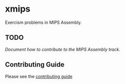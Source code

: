# xmips

Exercism problems in MIPS Assembly.

## TODO

_Document how to contribute to the MIPS Assembly track._

## Contributing Guide

Please see the [contributing guide](https://github.com/exercism/x-api/blob/master/CONTRIBUTING.md#the-exercise-data)


